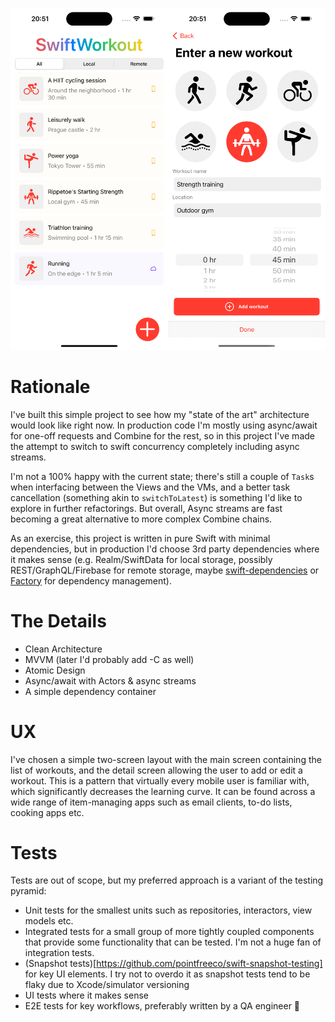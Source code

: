 ![SwiftWorkout](swift_workout.png)

# Rationale

I've built this simple project to see how my "state of the art" architecture would look like right now. In production code I'm mostly using async/await for one-off requests and Combine for the rest, so in this project I've made the attempt to switch to swift concurrency completely including async streams.

I'm not a 100% happy with the current state; there's still a couple of `Task`s when interfacing between the Views and the VMs, and a better task cancellation (something akin to `switchToLatest`) is something I'd like to explore in further refactorings. But overall, Async streams are fast becoming a great alternative to more complex Combine chains.

As an exercise, this project is written in pure Swift with minimal dependencies, but in production I'd choose 3rd party dependencies where it makes sense (e.g. Realm/SwiftData for local storage, possibly REST/GraphQL/Firebase for remote storage, maybe [swift-dependencies](https://github.com/pointfreeco/swift-dependencies) or [Factory](https://github.com/hmlongco/Factory) for dependency management).

# The Details

- Clean Architecture
- MVVM (later I'd probably add -C as well)
- Atomic Design
- Async/await with Actors & async streams
- A simple dependency container

# UX

I've chosen a simple two-screen layout with the main screen containing the list of workouts, and the detail screen allowing the user to add or edit a workout. This is a pattern that virtually every mobile user is familiar with, which significantly decreases the learning curve. It can be found across a wide range of item-managing apps such as email clients, to-do lists, cooking apps etc.

# Tests

Tests are out of scope, but my preferred approach is a variant of the testing pyramid:
- Unit tests for the smallest units such as repositories, interactors, view models etc.
- Integrated tests for a small group of more tightly coupled components that provide some functionality that can be tested. I'm not a huge fan of integration tests.
- (Snapshot tests)[https://github.com/pointfreeco/swift-snapshot-testing] for key UI elements. I try not to overdo it as snapshot tests tend to be flaky due to Xcode/simulator versioning
- UI tests where it makes sense
- E2E tests for key workflows, preferably written by a QA engineer 🙂
